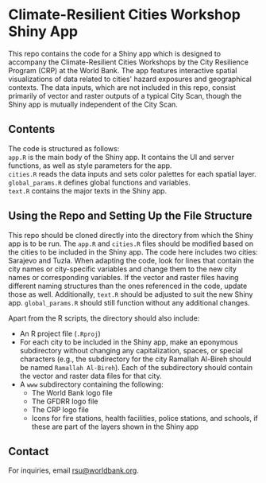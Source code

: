 # Climate-Resilient Cities Workshop Shiny App

This repo contains the code for a Shiny app which is designed to accompany the Climate-Resilient Cities Workshops by the City Resilience Program (CRP) at the World Bank.
The app features interactive spatial visualizations of data related to cities' hazard exposures and geographical contexts.
The data inputs, which are not included in this repo, consist primarily of vector and raster outputs of a typical City Scan, though the Shiny app is mutually independent of the City Scan.

## Contents

The code is structured as follows:  
`app.R` is the main body of the Shiny app. It contains the UI and server functions, as well as style parameters for the app.  
`cities.R` reads the data inputs and sets color palettes for each spatial layer.  
`global_params.R` defines global functions and variables.  
`text.R` contains the major texts in the Shiny app.

## Using the Repo and Setting Up the File Structure

This repo should be cloned directly into the directory from which the Shiny app is to be run.
The `app.R` and `cities.R` files should be modified based on the cities to be included in the Shiny app.
The code here includes two cities: Sarajevo and Tuzla.
When adapting the code, look for lines that contain the city names or city-specific variables and change them to the new city names or corresponding variables.
If the vector and raster files having different naming structures than the ones referenced in the code, update those as well.
Additionally, `text.R` should be adjusted to suit the new Shiny app.
`global_params.R` should still function without any additional changes.  

Apart from the R scripts, the directory should also include:

- An R project file (`.Rproj`)
- For each city to be included in the Shiny app, make an eponymous subdirectory without changing any capitalization, spaces, or special characters
(e.g., the subdirectory for the city Ramallah Al-Bireh should be named `Ramallah Al-Bireh`).
Each of the subdirectory should contain the vector and raster data files for that city.
- A `www` subdirectory containing the following:
    - The World Bank logo file
    - The GFDRR logo file
    - The CRP logo file
    - Icons for fire stations, health facilities, police stations, and schools, if these are part of the layers shown in the Shiny app

## Contact

For inquiries, email rsu@worldbank.org.
